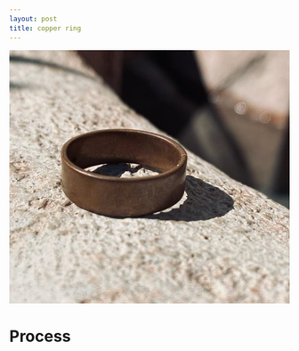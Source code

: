 ```yaml
---
layout: post
title: copper ring
---
```

![asdf](/images/jewelry/rings/flat_copper_7.5.jpg)
<!--more-->


# Process
